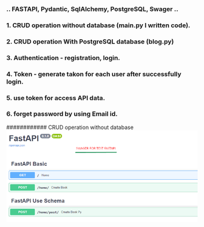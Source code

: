 ### .. FASTAPI, Pydantic, SqlAlchemy, PostgreSQL, Swager ..
### 1. CRUD operation without database (main.py I written code).
### 2. CRUD operation With PostgreSQL database (blog.py)
### 3. Authentication - registration, login. 
### 4. Token - generate takon for each user after successfully login. 
### 5. use token for access API data.  
### 6. forget password by using Email id.

############ CRUD operation without database
![](image-test/fastapi-basic-main.png)
